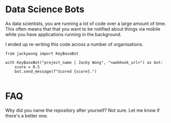# Data Science Bots

As data scientists, you are running a lot of code over a large amount of time. This often means that that you want to be notified about things via mobile while you have applications running in the background. 

I ended up re-writing this code across a number of organisations.

```
from jackywong import KeyBaseBot

with KeyBaseBot("project_name | Jacky Wong", "<webhook_url>") as bot:
    score = 0.5
    bot.send_message(f"Scored {score}.")


```

# FAQ

Why did you name the repository after yourself? 
Not sure. Let me know if there's a better one.

